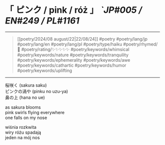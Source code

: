 # &#12300; ピンク / pink / róż &#12301; *`JP#005 / EN#249 / PL#1161*

---

> [[poetry/2024/08 august/22|22/08/24]]
> #poetry 
> #poetry/lang/jp #poetry/lang/en #poetry/lang/pl 
> #poetry/type/haiku 
> #poetry/rhymed/🔴 
> #poetry/rating/✨✨✨✨✨ 
> #poetry/keywords/whimsical #poetry/keywords/nature #poetry/keywords/tranquility #poetry/keywords/ephemerality #poetry/keywords/awe #poetry/keywords/cathartic #poetry/keywords/humor #poetry/keywords/uplifting 

---

桜咲く (sakura saku)  
ピンクの渦や (pinku no uzu-ya)  
鼻の上 (hana no ue)  
  
as sakura blooms  
pink swirls flying everywhere  
one falls on my nose  
  
wiśnia rozkwita  
wiry różu spadają  
jeden na mój nos